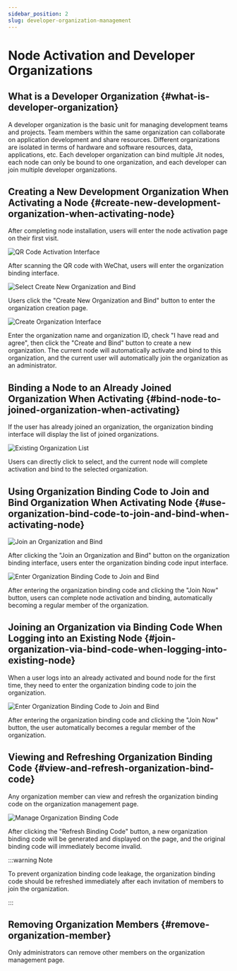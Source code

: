 ```yaml
---
sidebar_position: 2
slug: developer-organization-management
---
```


# Node Activation and Developer Organizations
## What is a Developer Organization {#what-is-developer-organization}
A developer organization is the basic unit for managing development teams and projects. Team members within the same organization can collaborate on application development and share resources. Different organizations are isolated in terms of hardware and software resources, data, applications, etc. Each developer organization can bind multiple Jit nodes, each node can only be bound to one organization, and each developer can join multiple developer organizations.

## Creating a New Development Organization When Activating a Node {#create-new-development-organization-when-activating-node}
After completing node installation, users will enter the node activation page on their first visit.

![QR Code Activation Interface](./img/qr-code-activation.png)

After scanning the QR code with WeChat, users will enter the organization binding interface.

![Select Create New Organization and Bind](./img/select-create-new-organization-and-bind.png)

Users click the "Create New Organization and Bind" button to enter the organization creation page.

![Create Organization Interface](./img/create-organization-interface.png)

Enter the organization name and organization ID, check "I have read and agree", then click the "Create and Bind" button to create a new organization. The current node will automatically activate and bind to this organization, and the current user will automatically join the organization as an administrator.

## Binding a Node to an Already Joined Organization When Activating {#bind-node-to-joined-organization-when-activating}
If the user has already joined an organization, the organization binding interface will display the list of joined organizations.

![Existing Organization List](./img/existing-organization-list.png)

Users can directly click to select, and the current node will complete activation and bind to the selected organization.

## Using Organization Binding Code to Join and Bind Organization When Activating Node {#use-organization-bind-code-to-join-and-bind-when-activating-node}
![Join an Organization and Bind](./img/join-organization-and-bind.png)

After clicking the "Join an Organization and Bind" button on the organization binding interface, users enter the organization binding code input interface.

![Enter Organization Binding Code to Join and Bind](./img/enter-organization-binding-code-join-and-bind.png)

After entering the organization binding code and clicking the "Join Now" button, users can complete node activation and binding, automatically becoming a regular member of the organization.

## Joining an Organization via Binding Code When Logging into an Existing Node {#join-organization-via-bind-code-when-logging-into-existing-node}
When a user logs into an already activated and bound node for the first time, they need to enter the organization binding code to join the organization.

![Enter Organization Binding Code to Join and Bind](./img/enter-organization-binding-code-join-and-bind.png)

After entering the organization binding code and clicking the "Join Now" button, the user automatically becomes a regular member of the organization.

## Viewing and Refreshing Organization Binding Code {#view-and-refresh-organization-bind-code}
Any organization member can view and refresh the organization binding code on the organization management page.

![Manage Organization Binding Code](./img/manage-organization-binding-code.png)

After clicking the "Refresh Binding Code" button, a new organization binding code will be generated and displayed on the page, and the original binding code will immediately become invalid.

:::warning Note

To prevent organization binding code leakage, the organization binding code should be refreshed immediately after each invitation of members to join the organization.

:::

## Removing Organization Members {#remove-organization-member}
Only administrators can remove other members on the organization management page.